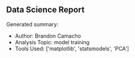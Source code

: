 ## Data Science Report

Generated summary:

- Author: Brandon Camacho
- Analysis Topic: model training
- Tools Used: ['matplotlib', 'statsmodels', 'PCA']
